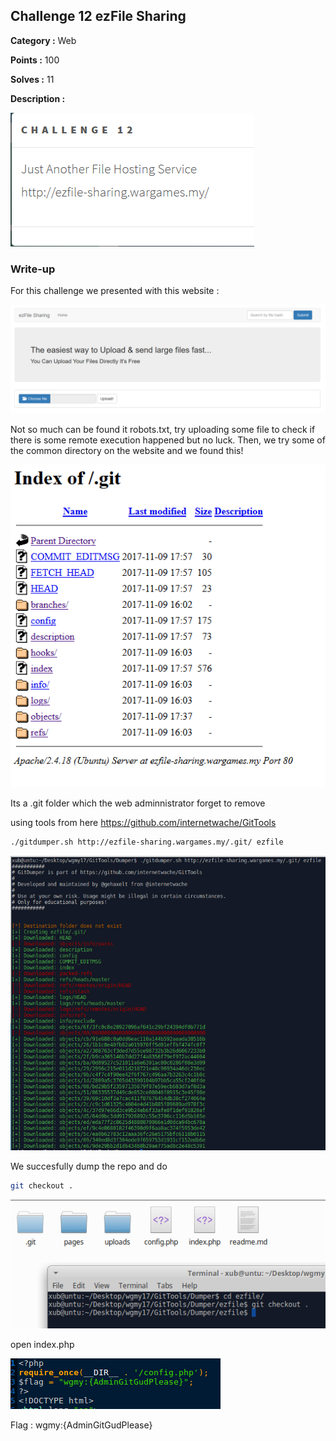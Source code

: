 ## Challenge 12 ezFile Sharing

**Category :** Web

**Points :** 100

**Solves :** 11

**Description :**

![image](https://raw.githubusercontent.com/alejndalliance/Wargames.my-2017-CTF-Writeup/master/Challenge%2012%20-%20ezFile%20Sharing/12.PNG)

### Write-up

For this challenge we presented with this website :

![image](https://raw.githubusercontent.com/alejndalliance/Wargames.my-2017-CTF-Writeup/master/Challenge%2012%20-%20ezFile%20Sharing/ez1.PNG)


Not so much can be found it robots.txt, try uploading some file to check if there is some remote execution happened but no luck. Then, we try some of the common directory on the website and we found this!

![image](https://raw.githubusercontent.com/alejndalliance/Wargames.my-2017-CTF-Writeup/master/Challenge%2012%20-%20ezFile%20Sharing/ez2.png)

Its a .git folder which the web adminnistrator forget to remove

using tools from here
https://github.com/internetwache/GitTools

```bash
./gitdumper.sh http://ezfile-sharing.wargames.my/.git/ ezfile
```

![image](https://raw.githubusercontent.com/alejndalliance/Wargames.my-2017-CTF-Writeup/master/Challenge%2012%20-%20ezFile%20Sharing/ez3.png)

We succesfully dump the repo and do 
```bash
git checkout .
```
![image](https://raw.githubusercontent.com/alejndalliance/Wargames.my-2017-CTF-Writeup/master/Challenge%2012%20-%20ezFile%20Sharing/ez4.png)

open index.php

![image](https://raw.githubusercontent.com/alejndalliance/Wargames.my-2017-CTF-Writeup/master/Challenge%2012%20-%20ezFile%20Sharing/ez5.png)

Flag : wgmy:{AdminGitGudPlease}
